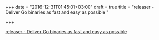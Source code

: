 +++
date = "2016-12-31T01:45:01+03:00"
draft = true
title = "releaser - Deliver Go binaries as fast and easy as possible "

+++

<p><a href="https://t.co/TcNWwdJp8k">releaser - Deliver Go binaries as fast and easy as possible </a></p>
